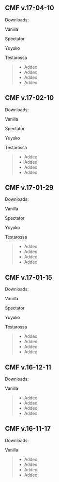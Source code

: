 ## CMF v.17-04-10

Downloads:

Vanilla

Spectator

Yuyuko

Testarossa

> + Added
> + Added
> + Added
> + Added



## CMF v.17-02-10

Downloads:

Vanilla

Spectator

Yuyuko

Testarossa

> + Added
> + Added
> + Added
> + Added



## CMF v.17-01-29

Downloads:

Vanilla

Spectator

Yuyuko

Testarossa

> + Added
> + Added
> + Added
> + Added



## CMF v.17-01-15

Downloads:

Vanilla

Spectator

Yuyuko

Testarossa

> + Added
> + Added
> + Added
> + Added



## CMF v.16-12-11

Downloads:

Vanilla

> + Added
> + Added
> + Added
> + Added



## CMF v.16-11-17

Downloads:

Vanilla

> + Added
> + Added
> + Added
> + Added